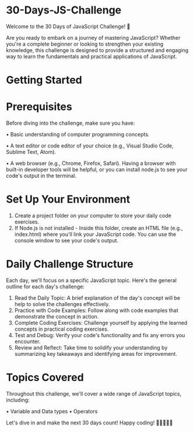 # 30-Days-JS-Challenge
Welcome to the 30 Days of JavaScript Challenge! 🚀

Are you ready to embark on a journey of mastering JavaScript? Whether you're a complete beginner or looking to strengthen your existing knowledge, this challenge is designed to provide a structured and engaging way to learn the fundamentals and practical applications of JavaScript.

# Getting Started

# Prerequisites
Before diving into the challenge, make sure you have:

• Basic understanding of computer programming concepts.

• A text editor or code editor of your choice (e.g., Visual Studio Code, Sublime Text, Atom).

• A web browser (e.g., Chrome, Firefox, Safari). Having a browser with built-in developer tools 
  will be helpful, or you can install node.js to see your code's output in the terminal.

# Set Up Your Environment
1. Create a project folder on your computer to store your daily code exercises.
2. If Node.js is not installed - Inside this folder, create an HTML file (e.g., index.html) where you'll link your JavaScript code. You can use the console window     to see your code's output.

# Daily Challenge Structure
Each day, we'll focus on a specific JavaScript topic. Here's the general outline for each day's challenge:
1. Read the Daily Topic: A brief explanation of the day's concept will be help to solve the challenges effectively.
2. Practice with Code Examples: Follow along with code examples that demonstrate the concept in action.
3. Complete Coding Exercises: Challenge yourself by applying the learned concepts in practical coding exercises.
4. Test and Debug: Verify your code's functionality and fix any errors you encounter.
5. Review and Reflect: Take time to solidify your understanding by summarizing key takeaways and identifying areas for improvement.

# Topics Covered
  Throughout this challenge, we'll cover a wide range of JavaScript topics, including:
  
  • Variable and Data types
  • Operators

  Let's dive in and make the next 30 days count! Happy coding! 🎉👩‍💻👨‍💻
